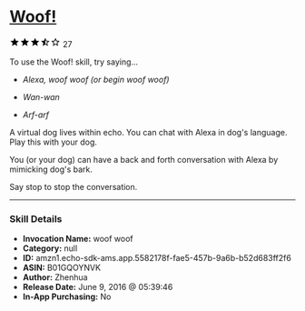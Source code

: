 # [Woof!](http://alexa.amazon.com/#skills/amzn1.echo-sdk-ams.app.5582178f-fae5-457b-9a6b-b52d683ff2f6)
![3.2 stars](../../images/ic_star_black_18dp_1x.png)![3.2 stars](../../images/ic_star_black_18dp_1x.png)![3.2 stars](../../images/ic_star_black_18dp_1x.png)![3.2 stars](../../images/ic_star_half_black_18dp_1x.png)![3.2 stars](../../images/ic_star_border_black_18dp_1x.png) 27

To use the Woof! skill, try saying...

* *Alexa, woof woof  (or begin woof woof)*

* *Wan-wan*

* *Arf-arf*

A virtual dog lives within echo. You can chat with Alexa in dog's language. Play this with your dog.

You (or your dog) can have a back and forth conversation with Alexa by  mimicking dog's bark.

Say stop to stop the conversation.

***

### Skill Details

* **Invocation Name:** woof woof
* **Category:** null
* **ID:** amzn1.echo-sdk-ams.app.5582178f-fae5-457b-9a6b-b52d683ff2f6
* **ASIN:** B01GQOYNVK
* **Author:** Zhenhua
* **Release Date:** June 9, 2016 @ 05:39:46
* **In-App Purchasing:** No
